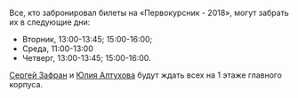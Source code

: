 Все, кто забронировал билеты на «Первокурсник - 2018», могут забрать их в следующие дни:

*   Вторник, 13:00-13:45; 15:00-16:00;
*   Среда, 11:00-13:00
*   Четверг, 13:00-13:45; 15:00-16:00.

[Сергей Зафран](https://vk.com/zafran) и [Юлия Алтухова](https://vk.com/altushaaa) будут ждать всех на 1 этаже главного корпуса.